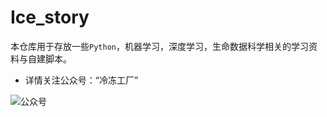 # Ice_story
本仓库用于存放一些`Python`，机器学习，深度学习，生命数据科学相关的学习资料与自建脚本。



- 详情关注公众号：“冷冻工厂”

![公众号](https://swindler-typora.oss-cn-chengdu.aliyuncs.com/typora_imgs/2022_11_12_15_49_43.png)
